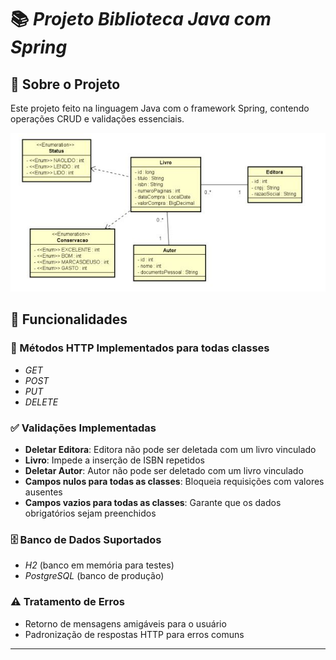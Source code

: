 # 📚 *Projeto Biblioteca Java com Spring*

## 📌 Sobre o Projeto
Este projeto feito na linguagem Java com o framework Spring, contendo operações CRUD e validações essenciais. 

![Diagram de classe](Classes.JPG)

## 🚀 Funcionalidades

### 🔹 Métodos HTTP Implementados para todas classes
- *GET*
- *POST*
- *PUT*
- *DELETE*

### ✅ Validações Implementadas
- **Deletar Editora**: Editora não pode ser deletada com um livro vinculado
- **Livro**: Impede a inserção de ISBN  repetidos
- **Deletar Autor**: Autor não pode ser deletado com um livro vinculado
- **Campos nulos para todas as classes**: Bloqueia requisições com valores ausentes
- **Campos vazios para todas as classes**: Garante que os dados obrigatórios sejam preenchidos

### 🗄 Banco de Dados Suportados
- *H2* (banco em memória para testes)
- *PostgreSQL* (banco de produção)

### ⚠ Tratamento de Erros
- Retorno de mensagens amigáveis para o usuário
- Padronização de respostas HTTP para erros comuns

----
